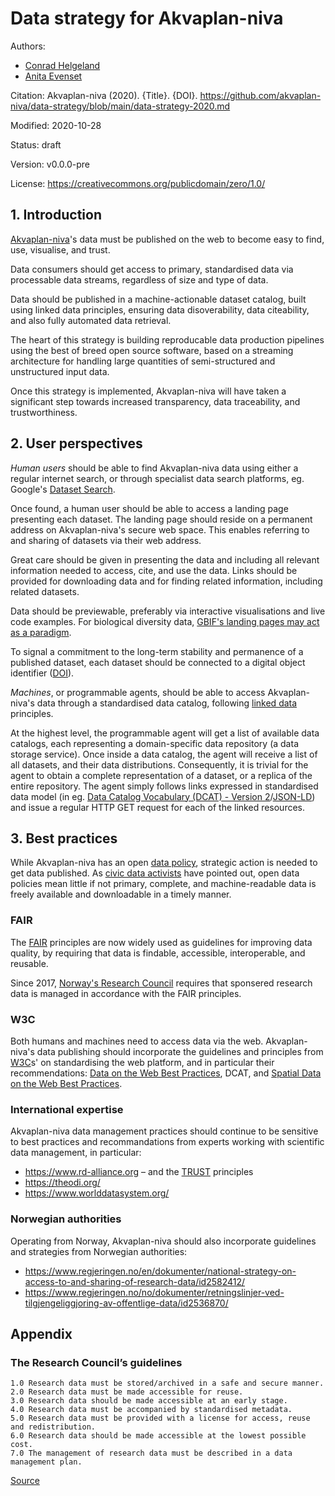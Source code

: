 # Data strategy for Akvaplan-niva

Authors:
  * [Conrad Helgeland](mailto:conrad.helgeland@akvaplan.niva.no)
  * [Anita Evenset](mailto:anita.evenset@akvaplan.niva.no)

Citation: Akvaplan-niva (2020). {Title}. {DOI}. https://github.com/akvaplan-niva/data-strategy/blob/main/data-strategy-2020.md

Modified: 2020-10-28

Status: draft

Version: v0.0.0-pre

License: https://creativecommons.org/publicdomain/zero/1.0/


## 1. Introduction

[Akvaplan-niva](https://akvaplan.niva.no)'s data must be published on the web to become easy to find, use, visualise, and trust.

Data consumers should get access to primary, standardised data via processable data streams, regardless of size and type of data.

Data should be published in a machine-actionable dataset catalog, built using linked data principles, ensuring data disoverability, data citeability, and also fully automated data retrieval.

The heart of this strategy is building reproducable data production pipelines using the best of breed open source software, based on a streaming architecture for handling large quantities of semi-structured and unstructured input data.

Once this strategy is implemented, Akvaplan-niva will have taken a significant step towards increased transparency, data traceability, and trustworthiness.


## 2. User perspectives
_Human users_ should be able to find Akvaplan-niva data using either a regular internet search, or through specialist data search platforms, eg. Google's [Dataset Search](https://datasetsearch.research.google.com/).

Once found, a human user should be able to access a landing page presenting each dataset. The landing page should reside on a permanent address on Akvaplan-niva's secure web space. This enables referring to and sharing of datasets via their web address.

Great care should be given in presenting the data and including all relevant information needed to access, cite, and use the data. Links should be provided for downloading data and for finding related information, including related datasets.

Data should be previewable, preferably via interactive visualisations and live code examples. For biological diversity data, [GBIF's landing pages may act as a paradigm](https://www.gbif.org/dataset/ead6339f-39f8-46be-b059-d1c48d88ab29).

To signal a commitment to the long-term stability and permanence of a published dataset, each dataset should be connected to a digital object identifier ([DOI](https://doi.org)).

_Machines_, or programmable agents, should be able to access Akvaplan-niva's data through a standardised data catalog, following [linked data](https://www.w3.org/DesignIssues/LinkedData.html) principles.

At the highest level, the programmable agent will get a list of available data catalogs, each representing a domain-specific data repository (a data storage service). Once inside a data catalog, the agent will receive a list of all datasets, and their data distributions. Consequently, it is trivial for the agent to obtain a complete representation of a dataset, or a replica of the entire repository. The agent simply follows links expressed in standardised data model (in eg. [Data Catalog Vocabulary (DCAT) - Version 2](https://www.w3.org/TR/vocab-dcat-2/)/[JSON-LD](https://json-ld.org/)) and issue a regular HTTP GET request for each of the linked resources.


## 3. Best practices
While Akvaplan-niva has an open [data policy](https://nmdc.no/resources/nmdc/Akvaplan-niva-dataforvaltningspolitikk.pdf), strategic action is needed to get data published. As [civic data activists](https://sunlightfoundation.com/policy/documents/ten-open-data-principles/) have pointed out, open data policies mean little if not primary, complete, and machine-readable data is freely available and downloadable in a timely manner.

### FAIR
The [FAIR](https://doi.org/10.1038/sdata.2016.18) principles are now widely used as guidelines for improving data quality, by requiring that data is findable, accessible, interoperable, and reusable.

Since 2017, [Norway's Research Council](https://www.forskningsradet.no/en/Adviser-research-policy/open-science/open-access-to-research-data/) requires that sponsered research data is managed in accordance with the FAIR principles.

### W3C
Both humans and machines need to access data via the web. Akvaplan-niva's data publishing should incorporate the guidelines and principles from [W3C](https://w3.org)s' on standardising the web platform, and in particular their recommendations: [Data on the Web Best Practices](https://www.w3.org/TR/dwbp/), DCAT, and [Spatial Data on the Web Best Practices](https://www.w3.org/TR/sdw-bp/).

### International expertise
Akvaplan-niva data management practices should continue to be sensitive to best practices and recommandations from experts working with scientific data management, in particular:
  * https://www.rd-alliance.org – and the [TRUST](https://www.nature.com/articles/s41597-020-0486-7) principles
  * https://theodi.org/
  * https://www.worlddatasystem.org/


### Norwegian authorities

Operating from Norway, Akvaplan-niva should also incorporate guidelines and strategies from Norwegian authorities:
  * https://www.regjeringen.no/en/dokumenter/national-strategy-on-access-to-and-sharing-of-research-data/id2582412/
  * https://www.regjeringen.no/no/dokumenter/retningslinjer-ved-tilgjengeliggjoring-av-offentlige-data/id2536870/


## Appendix

### The Research Council’s guidelines
```
1.0 Research data must be stored/archived in a safe and secure manner.
2.0 Research data must be made accessible for reuse.
3.0 Research data should be made accessible at an early stage.
4.0 Research data must be accompanied by standardised metadata.
5.0 Research data must be provided with a license for access, reuse and redistribution.
6.0 Research data should be made accessible at the lowest possible cost.
7.0 The management of research data must be described in a data management plan.
```
[Source]((https://www.forskningsradet.no/siteassets/publikasjoner/1254032622112.pdf))
